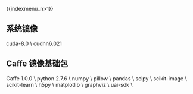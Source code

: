 {{indexmenu_n>1}}

## 系统镜像

cuda-8.0 \\
cudnn6.021

## Caffe 镜像基础包

Caffe 1.0.0 \\
python 2.7.6 \\
numpy \\
pillow \\
pandas \\
scipy \\
scikit-image \\
scikit-learn \\
h5py \\
matplotlib \\
graphviz \\
uai-sdk \\